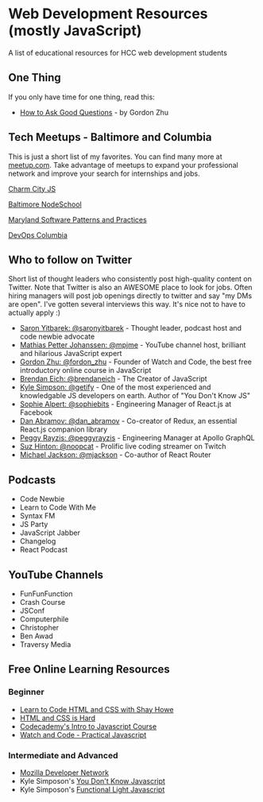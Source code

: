 # Web Development Resources (mostly JavaScript)

A list of educational resources for HCC web development students

## One Thing

If you only have time for one thing, read this:

- [How to Ask Good Questions](https://medium.com/@gordon_zhu/how-to-be-great-at-asking-questions-e37be04d0603) - by Gordon Zhu

## Tech Meetups - Baltimore and Columbia
This is just a short list of my favorites. You can find many more at [meetup.com](http://www.meetup.com). Take advantage of meetups to expand your professional network and improve your search for internships and jobs.

[Charm City JS](http://charmcityjs.com/)

[Baltimore NodeSchool](https://nodeschool.io/baltimore/)

[Maryland Software Patterns and Practices](https://www.meetup.com/Maryland-Software-Patterns-Practices/)

[DevOps Columbia](https://www.meetup.com/devops-columbia/)

## Who to follow on Twitter
Short list of thought leaders who consistently post high-quality content on Twitter. Note that Twitter is also an AWESOME place to look for jobs. Often hiring managers will post job openings directly to twitter and say "my DMs are open". I've gotten several interviews this way. It's nice not to have to actually apply :)

- [Saron Yitbarek: @saronyitbarek](https://twitter.com/saronyitbarek) - Thought leader, podcast host and code newbie advocate
- [Mathias Petter Johanssen: @mpjme](https://twitter.com/mpjme) - YouTube channel host, brilliant and hilarious JavaScript expert
- [Gordon Zhu: @fordon_zhu](https://twitter.com/gordon_zhu) - Founder of Watch and Code, the best free introductory online course in JavaScript
- [Brendan Eich: @brendaneich](https://twitter.com/BrendanEich) - The Creator of JavaScript
- [Kyle Simpson: @getify](https://twitter.com/getify) - One of the most experienced and knowledgable JS developers on earth. Author of "You Don't Know JS"
- [Sophie Alpert: @sophiebits](https://twitter.com/sophiebits) - Engineering Manager of React.js at Facebook
- [Dan Abramov: @dan_abramov](https://twitter.com/dan_abramov) - Co-creator of Redux, an essential React.js companion library
- [Peggy Rayzis: @peggyrayzis](https://twitter.com/peggyrayzis) - Engineering Manager at Apollo GraphQL
- [Suz Hinton: @noopcat](https://twitter.com/noopkat) - Prolific live coding streamer on Twitch
- [Michael Jackson: @mjackson](https://twitter.com/mjackson) - Co-author of React Router


## Podcasts

- Code Newbie
- Learn to Code With Me
- Syntax FM
- JS Party
- JavaScript Jabber
- Changelog
- React Podcast

## YouTube Channels

- FunFunFunction
- Crash Course
- JSConf
- Computerphile
- Christopher
- Ben Awad
- Traversy Media

## Free Online Learning Resources

### Beginner

- [Learn to Code HTML and CSS with Shay Howe](https://learn.shayhowe.com/)
- [HTML and CSS is Hard](https://internetingishard.com/html-and-css/)
- [Codecademy's Intro to Javascript Course](https://www.codecademy.com/learn/introduction-to-javascript)
- [Watch and Code - Practical Javascript](https://watchandcode.com/p/practical-javascript)

### Intermediate and Advanced

- [Mozilla Developer Network](https://developer.mozilla.org/en-US/docs/Web/JavaScript)
- Kyle Simposon's [You Don't Know Javascript](https://github.com/getify/You-Dont-Know-JS)
- Kyle Simposon's [Functional Light Javascript](https://github.com/getify/Functional-Light-JS)
